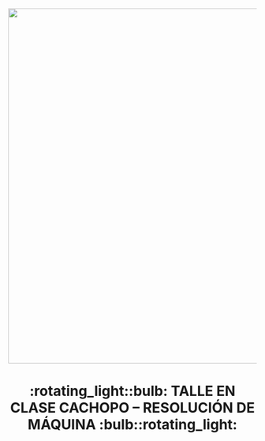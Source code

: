 <h1 align="center"><img width="1280" height="720" alt="image" src="https://github.com/user-attachments/assets/b69288c3-8b6b-4fcb-87f3-067a0a9dbc10" /></h1> 

<h1 align="center">:rotating_light::bulb: TALLE EN CLASE CACHOPO – RESOLUCIÓN DE MÁQUINA :bulb::rotating_light:</h1> 
